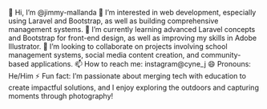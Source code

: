 👋 Hi, I’m @jimmy-mallanda
👀 I’m interested in web development, especially using Laravel and Bootstrap, as well as building comprehensive management systems.
🌱 I’m currently learning advanced Laravel concepts and Bootstrap for front-end design, as well as improving my skills in Adobe Illustrator.
💞️ I’m looking to collaborate on projects involving school management systems, social media content creation, and community-based applications.
📫 How to reach me: instagram@cyne_j
😄 Pronouns: He/Him
⚡ Fun fact: I’m passionate about merging tech with education to create impactful solutions, and I enjoy exploring the outdoors and capturing moments through photography!
